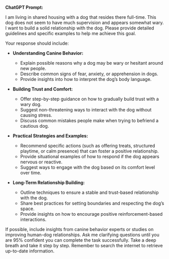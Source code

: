 **ChatGPT Prompt:**  

I am living in shared housing with a dog that resides there full-time. This dog does not seem to have much supervision and appears somewhat wary. I want to build a solid relationship with the dog. Please provide detailed guidelines and specific examples to help me achieve this goal.  

Your response should include:  

- **Understanding Canine Behavior:**  
  - Explain possible reasons why a dog may be wary or hesitant around new people.  
  - Describe common signs of fear, anxiety, or apprehension in dogs.  
  - Provide insights into how to interpret the dog’s body language.  

- **Building Trust and Comfort:**  
  - Offer step-by-step guidance on how to gradually build trust with a wary dog.  
  - Suggest non-threatening ways to interact with the dog without causing stress.  
  - Discuss common mistakes people make when trying to befriend a cautious dog.  

- **Practical Strategies and Examples:**  
  - Recommend specific actions (such as offering treats, structured playtime, or calm presence) that can foster a positive relationship.  
  - Provide situational examples of how to respond if the dog appears nervous or reactive.  
  - Suggest ways to engage with the dog based on its comfort level over time.  

- **Long-Term Relationship Building:**  
  - Outline techniques to ensure a stable and trust-based relationship with the dog.  
  - Share best practices for setting boundaries and respecting the dog’s space.  
  - Provide insights on how to encourage positive reinforcement-based interactions.  

If possible, include insights from canine behavior experts or studies on improving human-dog relationships. Ask me clarifying questions until you are 95% confident you can complete the task successfully. Take a deep breath and take it step by step. Remember to search the internet to retrieve up-to-date information.